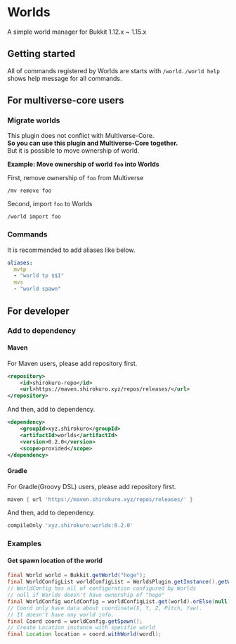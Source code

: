 # Worlds

A simple world manager for Bukkit 1.12.x ~ 1.15.x

## Getting started

All of commands registered by Worlds are starts with `/world`.
`/world help` shows help message for all commands.

## For multiverse-core users

### Migrate worlds

This plugin does not conflict with Multiverse-Core.  
**So you can use this plugin and Multiverse-Core together.**  
But it is possible to move ownership of world.

**Example: Move ownership of world `foo` into Worlds**

First, remove ownership of `foo` from Multiverse
```
/mv remove foo
```
Second, import `foo` to Worlds
```
/world import foo
```

### Commands

It is recommended to add aliases like below.

```yml
aliases:
  mvtp
  - "world tp $$1"
  mvs
  - "world spawn"
```

## For developer

### Add to dependency

#### Maven

For Maven users, please add repository first.
```xml
<repository>
    <id>shirokuro-repo</id>
    <url>https://maven.shirokuro.xyz/repos/releases/</url>
</repository>
```
And then, add to dependency.
```xml
<dependency>
    <groupId>xyz.shirokuro</groupId>
    <artifactId>worlds</artifactId>
    <version>0.2.0</version>
    <scope>provided</scope>
</dependency>
```

#### Gradle

For Gradle(Groovy DSL) users, please add repository first.
```groovy
maven { url 'https://maven.shirokuro.xyz/repos/releases/' }
```
And then, add to dependency.
```groovy
compileOnly 'xyz.shirokuro:worlds:0.2.0'
```

### Examples

#### Get spawn location of the world

```java
final World world = Bukkit.getWorld("hoge");
final WorldConfigList worldConfigList = WorldsPlugin.getInstance().getWorldConfigList();
// WorldConfig has all of configuration configured by Worlds
// null if Worlds doesn't have ownership of "hoge"
final WorldConfig worldConfig = worldConfigList.get(world).orElse(null);
// Coord only have data about coordinate(X, Y, Z, Pitch, Yaw).
// It doesn't have any world info.
final Coord coord = worldConfig.getSpawn();
// Create Location instance with specifie world
final Location location = coord.withWorld(wordl);
```
